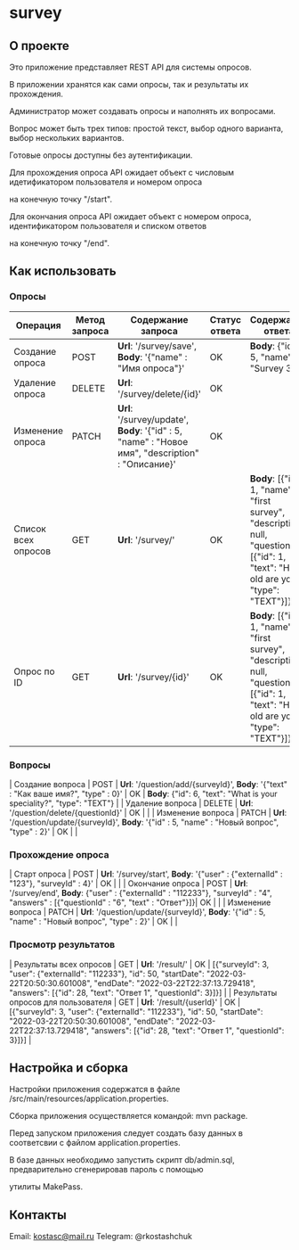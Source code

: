# survey

## О проекте

Это приложение представляет REST API для системы опросов.

В приложении хранятся как сами опросы, так и результаты их прохождения.

Администратор может создавать опросы и наполнять их вопросами.

Вопрос может быть трех типов: простой текст, выбор одного варианта, выбор нескольких вариантов.

Готовые опросы доступны без аутентификации.

Для прохождения опроса API ожидает объект с числовым идетификатором пользователя и номером опроса

на конечную точку "/start".

Для окончания опроса API ожидает объект с номером опроса, идентификатором пользователя и списком ответов

на конечную точку "/end".



## Как использовать
### Опросы
| Операция | Метод запроса | Содержание запроса | Статус ответа | Содержание ответа |
|--|--|--|--|--|
| Создание опроса | POST | **Url**: '/survey/save', **Body**: '{"name" : "Имя опроса"}' | OK | **Body**:  {"id": 5, "name": "Survey 3", } |
| Удаление опроса | DELETE | **Url**: '/survey/delete/{id}' | OK |  |
| Изменение опроса | PATCH | **Url**: '/survey/update', **Body**: '{"id" : 5, "name" : "Новое имя", "description" : "Описание}' | OK |  |
| Список всех опросов | GET | **Url**: '/survey/' | OK | **Body**:  [{"id": 1, "name": "first survey", "description": null, "questions": [{"id": 1, "text": "How old are you?", "type": "TEXT"}]}] |
| Опрос по ID | GET | **Url**: '/survey/{id}' | OK | **Body**:  [{"id": 1, "name": "first survey", "description": null, "questions": [{"id": 1, "text": "How old are you?", "type": "TEXT"}]}] |
### Вопросы
| Создание вопроса | POST | **Url**: '/question/add/{surveyId}', **Body**: '{"text" : "Как ваше имя?", "type" : 0}' | OK | **Body**:  {"id": 6, "text": "What is your speciality?", "type": "TEXT"} |
| Удаление вопроса | DELETE | **Url**: '/question/delete/{questionId}' | OK |  |
| Изменение вопроса | PATCH | **Url**: '/question/update/{surveyId}', **Body**: '{"id" : 5, "name" : "Новый вопрос", "type" : 2}' | OK |  |
### Прохождение опроса
| Старт опроса | POST | **Url**: '/survey/start', **Body**: '{"user" : {"externalId" : "123"}, "surveyId" : 4}' | OK |  |
| Окончание опроса | POST | **Url**: '/survey/end', **Body**: {"user" : {"externalId" : "112233"}, "surveyId" : "4", "answers" : [{"questionId" : "6", "text" : "Ответ"}]}| OK |  |
| Изменение вопроса | PATCH | **Url**: '/question/update/{surveyId}', **Body**: '{"id" : 5, "name" : "Новый вопрос", "type" : 2}' | OK |  |
### Просмотр результатов
| Результаты всех опросов | GET | **Url**: '/result/' | OK | [{"surveyId": 3, "user": {"externalId": "112233"}, "id": 50, "startDate": "2022-03-22T20:50:30.601008", "endDate": "2022-03-22T22:37:13.729418", "answers": [{"id": 28, "text": "Ответ 1", "questionId": 3}]}] |
| Результаты опросов для пользователя | GET | **Url**: '/result/{userId}' | OK | [{"surveyId": 3, "user": {"externalId": "112233"}, "id": 50, "startDate": "2022-03-22T20:50:30.601008", "endDate": "2022-03-22T22:37:13.729418", "answers": [{"id": 28, "text": "Ответ 1", "questionId": 3}]}] |


## Настройка и сборка

Настройки приложения содержатся в файле /src/main/resources/application.properties.

Сборка приложения осуществляется командой: mvn package.

Перед запуском приложения следует создать базу данных в соответсвии с файлом application.properties.

В базе данных необходимо запустить скрипт db/admin.sql, предварительно сгенерировав пароль с помощью

утилиты MakePass.

## Контакты

Email: kostasc@mail.ru
Telegram: @rkostashchuk